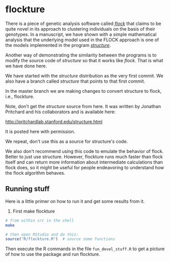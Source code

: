 # flockture

There is a piece of genetic analysis software called 
[_flock_](http://www.bio.ulaval.ca/fileadmin/documents/Photos_professeurs/Julie_turgeon/Publications_PDF/DuchesneTurgeon_JoH_FlockKproblem.pdf) that claims
to be quite novel in its approach to clustering individuals on the basis
of their genotypes.  In a manuscript, we have shown with a simple mathematical
analysis that the underlying model
used in the FLOCK approach is one of the models implemented in the program
[_structure_](http://pritchardlab.stanford.edu/structure.html).

Another way of demonstrating the similarity between the programs is to
modify the source code of _structure_ so that it works like _flock_.
That is what we have done here.


We have started with the _structure_ distribution as the very first commit.
We also have a branch called _structure_ that points to that first commit.

In the master branch we are making changes to convert structure to flock, i.e.,
flockture.

Note, don't get the _structure_ source from here.  It was written by Jonathan Pritchard
and his collaborators and is available here:

http://pritchardlab.stanford.edu/structure.html

It is posted here with permission.  

We repeat, don't use this as a source for structure's code.

We also don't recommend using this code to emulate the behavior of flock.  Better to just use
structure.  However, flockture runs much faster than flock itself and can return more information 
about intermediate calculations than flock does, so it might be useful for people  endeavoring
to understand how the flock algorithm behaves.


## Running stuff

Here is a little primer on how to run it and get some results
from it.

1.  First make flockture
```sh
# from within src in the shell
make
```

```r
# then open RStudio and do this:
source("R/flockture.R")  # source some functions
```
Then execute the R commands in the file `fun_devel_stuff.R` to get a 
picture of how to use the package and run flockture.  

